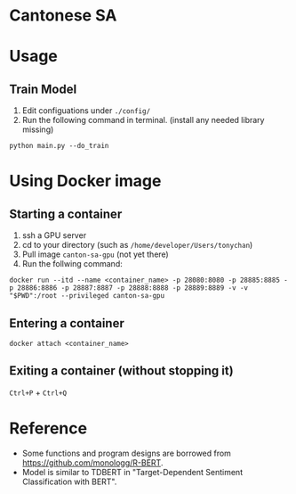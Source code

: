 # Cantonese SA

# Usage
## Train Model
1. Edit configuations under `./config/`
1. Run the following command in terminal. (install any needed library missing)
```
python main.py --do_train
```
# Using Docker image

## Starting a container
1. ssh a GPU server 
1. cd to your directory (such as `/home/developer/Users/tonychan`)
1. Pull image `canton-sa-gpu` (not yet there)
1. Run the follwing command:
```
docker run --itd --name <container_name> -p 28080:8080 -p 28885:8885 -p 28886:8886 -p 28887:8887 -p 28888:8888 -p 28889:8889 -v -v "$PWD":/root --privileged canton-sa-gpu 
```

## Entering a container
```
docker attach <container_name>
```

## Exiting a container (without stopping it)
`Ctrl+P` + `Ctrl+Q`


# Reference
- Some functions and program designs are borrowed from https://github.com/monologg/R-BERT.
- Model is similar to TDBERT in "Target-Dependent Sentiment Classification with BERT".